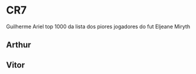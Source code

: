 # CR7
Guilherme
Ariel top 1000 da lista dos piores jogadores do fut
Eljeane
Miryth
## Arthur
## Vitor
